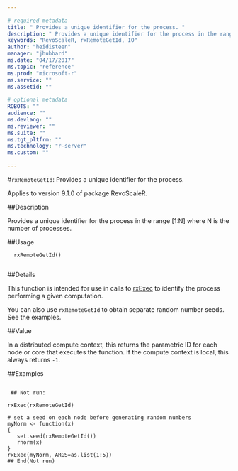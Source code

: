 ```yaml
--- 
 
# required metadata 
title: " Provides a unique identifier for the process. " 
description: " Provides a unique identifier for the process in the range [1:N] where N is the number of processes. " 
keywords: "RevoScaleR, rxRemoteGetId, IO" 
author: "heidisteen" 
manager: "jhubbard" 
ms.date: "04/17/2017" 
ms.topic: "reference" 
ms.prod: "microsoft-r" 
ms.service: "" 
ms.assetid: "" 
 
# optional metadata 
ROBOTS: "" 
audience: "" 
ms.devlang: "" 
ms.reviewer: "" 
ms.suite: "" 
ms.tgt_pltfrm: "" 
ms.technology: "r-server" 
ms.custom: "" 
 
--- 
```

 
 
 #`rxRemoteGetId`:  Provides a unique identifier for the process. 

 Applies to version 9.1.0 of package RevoScaleR.
 
 ##Description
 
Provides a unique identifier for the process in the range [1:N] where N is the number of processes.
 
 
 
 ##Usage

```   
  rxRemoteGetId()
 
```
 
 ##Details
 
This function is intended for use in calls to [rxExec](rxExec.md) to identify the process performing a given computation.  

You can also use `rxRemoteGetId` to obtain separate random number seeds.
See the examples.
 
 
 ##Value
 
In a distributed compute context,
this returns the parametric ID for each node or core that executes the function.
If the compute context is local, this always returns `-1`.
 
 
 ##Examples

 ```
   
  ## Not run:
 
rxExec(rxRemoteGetId)

# set a seed on each node before generating random numbers
myNorm <- function(x)
{
    set.seed(rxRemoteGetId())
	rnorm(x)
}
rxExec(myNorm, ARGS=as.list(1:5))
 ## End(Not run) 
  
 
```
 
 
